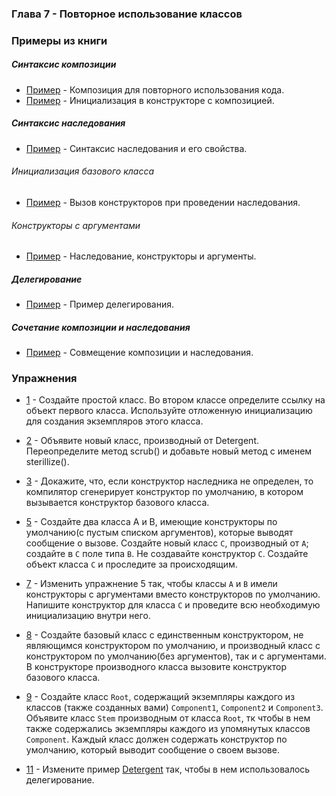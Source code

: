### Глава 7 - Повторное использование классов

### Примеры из книги

##### Синтаксис композиции

* [Пример](examples/composition/SprinklerSystem.java) - Композиция для повторного использования кода.
* [Пример](examples/composition/Bath.java) - Инициализация в конструкторе с композицией.

##### Синтаксис наследования

* [Пример](examples/inheritance/Detergent.java) - Синтаксис наследования и его свойства.

###### Инициализация базового класса

* [Пример](examples/reusing/Cartoon.java) - Вызов конструкторов при проведении наследования.

###### Конструкторы с аргументами

* [Пример](examples/reusing/Chess.java) - Наследование, конструкторы и аргументы.

##### Делегирование

* [Пример](examples/reusing/delegacy) - Пример делегирования.

##### Сочетание композиции и наследования

* [Пример](examples/reusing/delegacy) - Совмещение композиции и наследования.

### Упражнения

* [1](exercises/ex1/SimpleClass.java) - Создайте простой класс. Во втором классе определите ссылку на объект первого класса. Используйте отложенную
инициализацию для создания экземпляров этого класса.
* [2](exercises/ex2/Detergent.java) - Объявите новый класс, производный от Detergent. Переопределите метод scrub() и добавьте новый метод с
именем sterillize().
* [3](exercises/ex3/Cartoon.java) - Докажите, что, если конструктор наследника не определен, то компилятор сгенерирует конструктор по
умолчанию, в котором вызывается конструктор базового класса.
* [5](exercises/ex5/C.java) - Создайте два класса A и B, имеющие конструкторы по умолчанию(с пустым списком аргументов), которые выводят
сообщение о вызове. Создайте новый класс `C`, производный от `A`; создайте в `C` поле типа `B`. Не создавайте конструктор `C`.
Создайте объект класса `C` и проследите за происходящим.
* [7](exercises/ex7/C.java) - Изменить упражнение 5 так, чтобы классы `A` и `B` имели конструкторы с аргументами вместо
конструкторов по умолчанию. Напишите конструктор для класса `C` и проведите всю необходимую инициализацию внутри него.
* [8](exercises/ex8/SimpleClass.java) - Создайте базовый класс с единственным конструктором, не являющимся конструктором
по умолчанию, и производный класс с конструктором по умолчанию(без аргументов), так и с аргументами. В конструкторе
производного класса вызовите конструктор базового класса.
* [9](exercises/ex8/SimpleClass.java) - Создайте класс `Root`, содержащий экземпляры каждого из классов (также созданных вами)
`Component1`, `Component2` и `Component3`. Объявите класс `Stem` производным от класса `Root`, тк чтобы в нем также
содержались экземпляры каждого из упомянутых классов `Component`. Каждый класс должен содержать конструктор по
умолчанию, который выводит сообщение о своем вызове.

* [11](exercises/ex8/SimpleClass.java) - Измените пример [Detergent](examples/inheritance/Detergent.java) так, чтобы
в нем использовалось делегирование.




